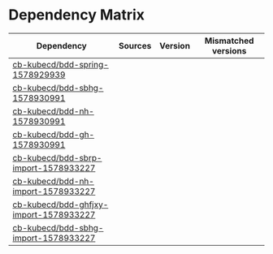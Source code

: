# Dependency Matrix

Dependency | Sources | Version | Mismatched versions
---------- | ------- | ------- | -------------------
[cb-kubecd/bdd-spring-1578929939](https://github.com/cb-kubecd/bdd-spring-1578929939.git) |  | []() | 
[cb-kubecd/bdd-sbhg-1578930991](https://github.com/cb-kubecd/bdd-sbhg-1578930991.git) |  | []() | 
[cb-kubecd/bdd-nh-1578930991](https://github.com/cb-kubecd/bdd-nh-1578930991.git) |  | []() | 
[cb-kubecd/bdd-gh-1578930991](https://github.com/cb-kubecd/bdd-gh-1578930991.git) |  | []() | 
[cb-kubecd/bdd-sbrp-import-1578933227](https://github.com/cb-kubecd/bdd-sbrp-import-1578933227.git) |  | []() | 
[cb-kubecd/bdd-nh-import-1578933227](https://github.com/cb-kubecd/bdd-nh-import-1578933227.git) |  | []() | 
[cb-kubecd/bdd-ghfjxy-import-1578933227](https://github.com/cb-kubecd/bdd-ghfjxy-import-1578933227.git) |  | []() | 
[cb-kubecd/bdd-sbhg-import-1578933227](https://github.com/cb-kubecd/bdd-sbhg-import-1578933227.git) |  | []() | 
